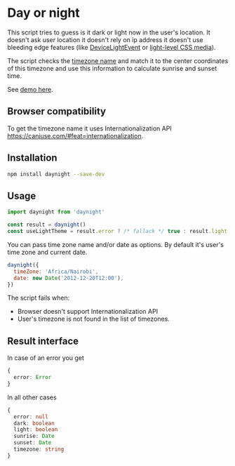 # Day or night

This script tries to guess is it dark or light now in the user's location. It doesn't ask user location it doesn't rely on ip address it doesn't use bleeding edge features (like [DeviceLightEvent](https://developer.mozilla.org/en-US/docs/Web/API/DeviceLightEvent/Using_light_sensors) or [light-level CSS media](https://developer.mozilla.org/en-US/docs/Web/CSS/@media/light-level)).

The script checks the [timezone name](https://en.wikipedia.org/wiki/List_of_tz_database_time_zones) and match it to the center coordinates of this timezone and use this information to calculate sunrise and sunset time.

See [demo here](https://romanyanke.github.io/daynight/).

## Browser compatibility

To get the timezone name it uses Internationalization API https://caniuse.com/#feat=internationalization.

## Installation

```sh
npm install daynight --save-dev
```

## Usage

```js
import daynight from 'daynight'

const result = daynight()
const useLightTheme = result.error ? /* fallack */ true : result.light
```

You can pass time zone name and/or date as options. By default it's user's time zone and current date.

```js
daynight({
  timeZone: 'Africa/Nairobi',
  date: new Date('2012-12-20T12:00'),
})
```

The script fails when:

- Browser doesn't support Internationalization API
- User's timezone is not found in the list of timezones.

## Result interface

In case of an error you get

```typescript
{
  error: Error
}
```

In all other cases

```typescript
{
  error: null
  dark: boolean
  light: boolean
  sunrise: Date
  sunset: Date
  timezone: string
}
```
